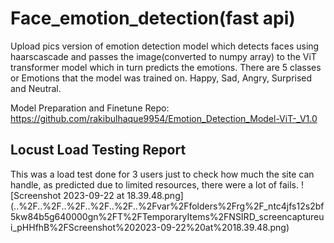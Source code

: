 # Face_emotion_detection(fast api)
Upload pics version of emotion detection model which detects faces using haarscascade and passes the image(converted to numpy array) to the ViT transformer model which in turn predicts the emotions. There are 5 classes or Emotions that the model was trained on. Happy, Sad, Angry, Surprised and Neutral.

Model Preparation and Finetune Repo:
https://github.com/rakibulhaque9954/Emotion_Detection_Model-ViT-_V1.0

<h2>Locust Load Testing Report</h2>
This was a load test done for 3 users just to check how much the site can handle, as predicted due to limited resources, there were a lot of fails.
![Screenshot 2023-09-22 at 18.39.48.png](..%2F..%2F..%2F..%2F..%2F..%2Fvar%2Ffolders%2Frg%2F_ntc4jfs12s2bf5kw84b5g640000gn%2FT%2FTemporaryItems%2FNSIRD_screencaptureui_pHHfhB%2FScreenshot%202023-09-22%20at%2018.39.48.png)